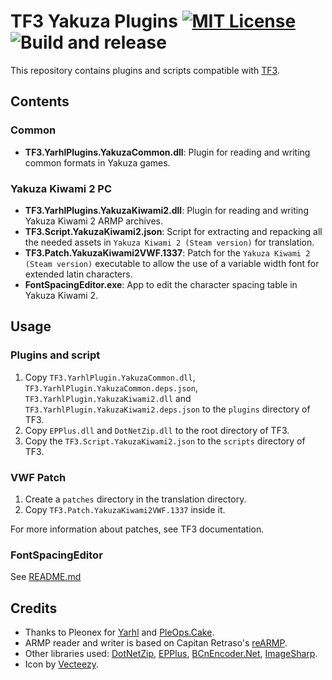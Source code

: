 # TF3 Yakuza Plugins [![MIT License](https://img.shields.io/badge/license-MIT-blue.svg?style=flat)](https://choosealicense.com/licenses/mit/) ![Build and release](https://github.com/kaplas80/TF3.YakuzaPlugins/workflows/Build%20and%20release/badge.svg)

This repository contains plugins and scripts compatible with [TF3](https://github.com/kaplas80/TF3).

## Contents

### Common

- **TF3.YarhlPlugins.YakuzaCommon.dll**: Plugin for reading and writing common formats in Yakuza games.

### Yakuza Kiwami 2 PC

- **TF3.YarhlPlugins.YakuzaKiwami2.dll**: Plugin for reading and writing Yakuza Kiwami 2 ARMP archives.
- **TF3.Script.YakuzaKiwami2.json**: Script for extracting and repacking all the needed assets in `Yakuza Kiwami 2 (Steam version)` for translation.
- **TF3.Patch.YakuzaKiwami2VWF.1337**: Patch for the `Yakuza Kiwami 2 (Steam version)` executable to allow the use of a variable width font for extended latin characters.
- **FontSpacingEditor.exe**: App to edit the character spacing table in Yakuza Kiwami 2.

## Usage

### Plugins and script

1. Copy `TF3.YarhlPlugin.YakuzaCommon.dll`, `TF3.YarhlPlugin.YakuzaCommon.deps.json`, `TF3.YarhlPlugin.YakuzaKiwami2.dll` and `TF3.YarhlPlugin.YakuzaKiwami2.deps.json` to the `plugins` directory of TF3.
2. Copy `EPPlus.dll` and `DotNetZip.dll` to the root directory of TF3.
3. Copy the `TF3.Script.YakuzaKiwami2.json` to the `scripts` directory of TF3.

### VWF Patch

1. Create a `patches` directory in the translation directory.
2. Copy `TF3.Patch.YakuzaKiwami2VWF.1337` inside it.

For more information about patches, see TF3 documentation.

### FontSpacingEditor

See [README.md](https://github.com/Kaplas80/TF3.YakuzaPlugins/blob/8a6af2d550fcf19ae5e0c1b3091c03aca1f7f3f2/src/Apps/FontSpacingEditor/README.md)

## Credits

- Thanks to Pleonex for [Yarhl](https://scenegate.github.io/Yarhl/) and [PleOps.Cake](https://www.pleonex.dev/PleOps.Cake/).
- ARMP reader and writer is based on Capitan Retraso's [reARMP](https://github.com/CapitanRetraso/reARMP).
- Other libraries used: [DotNetZip](https://github.com/haf/DotNetZip.Semverd), [EPPlus](https://epplussoftware.com/), [BCnEncoder.Net](https://github.com/nominom/bcnencoder.net), [ImageSharp](https://sixlabors.com/products/imagesharp/).
- Icon by [Vecteezy](https://www.vecteezy.com/free-vector/emblem).
